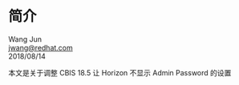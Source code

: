 <!-- toc -->  
# 简介

Wang Jun<br>
jwang@redhat.com<br>
2018/08/14

本文是关于调整 CBIS 18.5 让 Horizon 不显示 Admin Password 的设置

